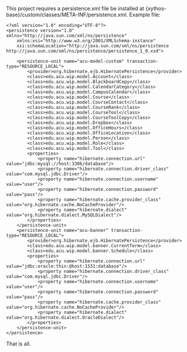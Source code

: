 This project requires a persistence.xml file be installed at {xythos-base}/custom/classes/META-INF/persistence.xml.
Example file:

	<?xml version="1.0" encoding="UTF-8"?>
	<persistence version="1.0" xmlns="http://java.sun.com/xml/ns/persistence"
		xmlns:xsi="http://www.w3.org/2001/XMLSchema-instance"
		xsi:schemaLocation="http://java.sun.com/xml/ns/persistence http://java.sun.com/xml/ns/persistence/persistence_1_0.xsd">

		<persistence-unit name="acu-model-custom" transaction-type="RESOURCE_LOCAL">
			<provider>org.hibernate.ejb.HibernatePersistence</provider>
			<class>edu.acu.wip.model.Account</class>
			<class>edu.acu.wip.model.BlackboardCopy</class>
			<class>edu.acu.wip.model.CalendarCategory</class>
			<class>edu.acu.wip.model.CampusCalendar</class>
			<class>edu.acu.wip.model.Course</class>
			<class>edu.acu.wip.model.CourseContact</class>
			<class>edu.acu.wip.model.CourseRank</class>
			<class>edu.acu.wip.model.CourseTool</class>
			<class>edu.acu.wip.model.CourseToolCopy</class>
			<class>edu.acu.wip.model.Dropbox</class>
			<class>edu.acu.wip.model.OfficeHours</class>
			<class>edu.acu.wip.model.OfficeLocation</class>
			<class>edu.acu.wip.model.Person</class>
			<class>edu.acu.wip.model.Role</class>
			<class>edu.acu.wip.model.Tool</class>
			<properties>
				<property name="hibernate.connection.url" value="jdbc:mysql://host:3306/database"/>
				<property name="hibernate.connection.driver_class" value="com.mysql.jdbc.Driver"/>
				<property name="hibernate.connection.username" value="user"/>
				<property name="hibernate.connection.password" value="pass"/>
				<property name="hibernate.cache.provider_class" value="org.hibernate.cache.NoCacheProvider"/>
				<property name="hibernate.dialect" value="org.hibernate.dialect.MySQLDialect"/>
			</properties>
		</persistence-unit>
		<persistence-unit name="acu-banner" transaction-type="RESOURCE_LOCAL">
			<provider>org.hibernate.ejb.HibernatePersistence</provider>
			<class>edu.acu.wip.model.banner.CurrentTerm</class>
			<class>edu.acu.wip.model.banner.Schedule</class>
			<properties>
				<property name="hibernate.connection.url" value="jdbc:oracle:thin:@host:1531:database"/>
				<property name="hibernate.connection.driver_class" value="com.mysql.jdbc.Driver"/>
				<property name="hibernate.connection.username" value="user"/>
				<property name="hibernate.connection.password" value="pass"/>
				<property name="hibernate.cache.provider_class" value="org.hibernate.cache.NoCacheProvider"/>
				<property name="hibernate.dialect" value="org.hibernate.dialect.OracleDialect"/>
			</properties>
		</persistence-unit>
	</persistence>

That is all.